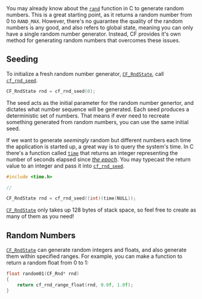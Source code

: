 [](../header.md ':include')

<br>

You may already know about the [`rand`](https://en.cppreference.com/w/c/numeric/random/rand) function in C to generate random numbers. This is a great starting point, as it returns a random number from 0 to `RAND_MAX`. However, there's no guarantee the quality of the random numbers is any good, and also refers to global state, meaning you can only have a single random number generator. Instead, CF provides it's own method for generating random numbers that overcomes these issues.

## Seeding

To initialize a fresh random number generator, [`CF_RndState`](https://randygaul.github.io/cute_framework/#/random/cf_rndstate), call [`cf_rnd_seed`](https://randygaul.github.io/cute_framework/#/random/cf_rnd_seed).

```cpp
CF_RndState rnd = cf_rnd_seed(0);
```

The seed acts as the initial parameter for the random number genertor, and dictates what number sequence will be generated. Each seed produces a deterministic set of numbers. That means if ever need to recreate something generated from random numbers, you can use the same initial seed.

If we want to generate _seemingly_ random but different numbers each time the application is started up, a great way is to query the system's time. In C there's a function called [`time`](https://en.cppreference.com/w/c/chrono/time) that returns an integer representing the number of seconds elapsed since [_the epoch_](https://en.wikipedia.org/wiki/Epoch_(computing)). You may typecast the return value to an integer and pass it into [`cf_rnd_seed`](https://randygaul.github.io/cute_framework/#/random/cf_rnd_seed).

```cpp
#include <time.h>

// 

CF_RndState rnd = cf_rnd_seed((int)(time(NULL));
```

[`CF_RndState`](https://randygaul.github.io/cute_framework/#/random/cf_rndstate) only takes up 128 bytes of stack space, so feel free to create as many of them as you need!

## Random Numbers

[`CF_RndState`](https://randygaul.github.io/cute_framework/#/random/cf_rndstate) can generate random integers and floats, and also generate them within specified ranges. For example, you can make a function to return a random float from 0 to 1:

```cpp
float random01(CF_Rnd* rnd)
{
	return cf_rnd_range_float(rnd, 0.0f, 1.0f);
}
```
